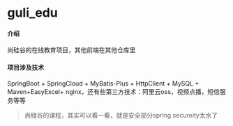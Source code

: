 # guli_edu

#### 介绍
尚硅谷的在线教育项目，其他前端在其他仓库里
#### 项目涉及技术
SpringBoot + SpringCloud + MyBatis-Plus + HttpClient + MySQL + Maven+EasyExcel+ nginx，还有些第三方技术：阿里云oss，视频点播，短信服务等等

> 尚硅谷的课程，其实可以看一看，就是安全部分spring secureity太水了



